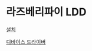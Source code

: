 # 라즈베리파이 LDD

[설치](%E1%84%85%E1%85%A1%E1%84%8C%E1%85%B3%E1%84%87%E1%85%A6%E1%84%85%E1%85%B5%E1%84%91%E1%85%A1%E1%84%8B%E1%85%B5%20LDD%20c46bdd882eef40798f50c4775a79b0e8/%E1%84%89%E1%85%A5%E1%86%AF%E1%84%8E%E1%85%B5%206b3e314fb64248d9b9464a93fbbe8dae.md)

[디바이스 드라이버](%E1%84%85%E1%85%A1%E1%84%8C%E1%85%B3%E1%84%87%E1%85%A6%E1%84%85%E1%85%B5%E1%84%91%E1%85%A1%E1%84%8B%E1%85%B5%20LDD%20c46bdd882eef40798f50c4775a79b0e8/%E1%84%83%E1%85%B5%E1%84%87%E1%85%A1%E1%84%8B%E1%85%B5%E1%84%89%E1%85%B3%20%E1%84%83%E1%85%B3%E1%84%85%E1%85%A1%E1%84%8B%E1%85%B5%E1%84%87%E1%85%A5%20304ca4fd2b8b43e19d1bf51c089af915.md)